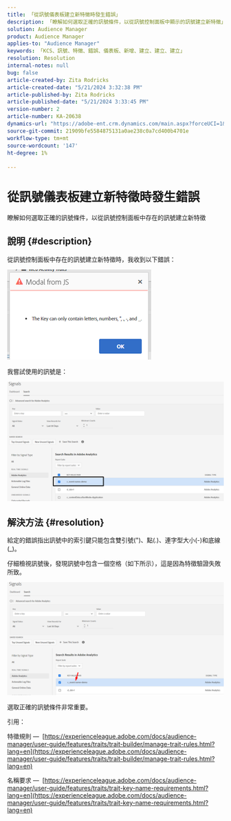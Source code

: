 ```yaml
---
title: 「從訊號儀表板建立新特徵時發生錯誤」
description: 「瞭解如何選取正確的訊號條件，以從訊號控制面板中顯示的訊號建立新特徵」
solution: Audience Manager
product: Audience Manager
applies-to: "Audience Manager"
keywords: 「KCS、訊號、特徵、錯誤、儀表板、新增、建立、建立、建立」
resolution: Resolution
internal-notes: null
bug: false
article-created-by: Zita Rodricks
article-created-date: "5/21/2024 3:32:38 PM"
article-published-by: Zita Rodricks
article-published-date: "5/21/2024 3:33:45 PM"
version-number: 2
article-number: KA-20638
dynamics-url: "https://adobe-ent.crm.dynamics.com/main.aspx?forceUCI=1&pagetype=entityrecord&etn=knowledgearticle&id=b5094b56-8717-ef11-9f89-6045bd06eea5"
source-git-commit: 21909bfe5584875131a0ae238c0a7cd400b4701e
workflow-type: tm+mt
source-wordcount: '147'
ht-degree: 1%

---
```


# 從訊號儀表板建立新特徵時發生錯誤


瞭解如何選取正確的訊號條件，以從訊號控制面板中存在的訊號建立新特徵

## 說明 {#description}


從訊號控制面板中存在的訊號建立新特徵時，我收到以下錯誤：

![](assets/___b6094b56-8717-ef11-9f89-6045bd06eea5___.png)



我嘗試使用的訊號是：

![](assets/___b9094b56-8717-ef11-9f89-6045bd06eea5___.png)


## 解決方法 {#resolution}


給定的錯誤指出訊號中的索引鍵只能包含雙引號(&quot;)、點(.)、連字型大小(-)和底線(_)。

仔細檢視訊號後，發現訊號中包含一個空格（如下所示），這是因為特徵驗證失敗所致。



![](assets/d04f0008-f63a-ed11-9db1-0022480868ff.png)

選取正確的訊號條件非常重要。

引用：

特徵規則 —  [https://experienceleague.adobe.com/docs/audience-manager/user-guide/features/traits/trait-builder/manage-trait-rules.html?lang=en](https://experienceleague.adobe.com/docs/audience-manager/user-guide/features/traits/trait-builder/manage-trait-rules.html?lang=en)

名稱要求 —  [https://experienceleague.adobe.com/docs/audience-manager/user-guide/features/traits/trait-key-name-requirements.html?lang=en](https://experienceleague.adobe.com/docs/audience-manager/user-guide/features/traits/trait-key-name-requirements.html?lang=en)
